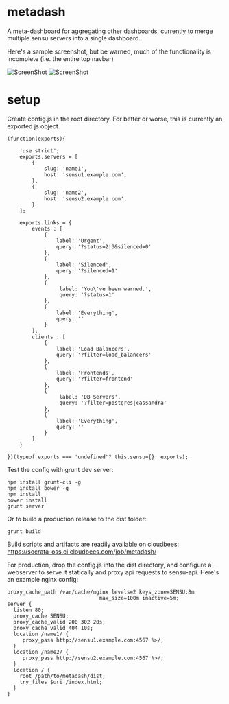 metadash
========

A meta-dashboard for aggregating other dashboards, currently to merge multiple sensu servers into a single dashboard.

Here's a sample screenshot, but be warned, much of the functionality is incomplete (i.e. the entire top navbar)

![ScreenShot](https://dl.dropboxusercontent.com/u/39033486/metadash-screenshot.png)
![ScreenShot](https://dl.dropboxusercontent.com/u/39033486/metadash-clients.png)


setup
=====

Create config.js in the root directory. For better or worse, this is currently an exported js object.

    (function(exports){

        'use strict';
        exports.servers = [
            {
                slug: 'name1',
                host: 'sensu1.example.com',
            },
            {
                slug: 'name2',
                host: 'sensu2.example.com',
            }
        ];

        exports.links = {
            events : [
                {
                    label: 'Urgent',
                    query: '?status=2|3&silenced=0'
                },
                {
                    label: 'Silenced',
                    query: '?silenced=1'
                },
                {
                     label: 'You\'ve been warned.',
                     query: '?status=1'
                },
                {
                    label: 'Everything',
                    query: ''
                }
            ],
            clients : [
                {
                    label: 'Load Balancers',
                    query: '?filter=load_balancers'
                },
                {
                    label: 'Frontends',
                    query: '?filter=frontend'
                },
                {
                     label: 'DB Servers',
                     query: '?filter=postgres|cassandra'
                },
                {
                    label: 'Everything',
                    query: ''
                }
            ]            
        }

    })(typeof exports === 'undefined'? this.sensu={}: exports);

Test the config with grunt dev server:

    npm install grunt-cli -g
    npm install bower -g
    npm install
    bower install
    grunt server
    
Or to build a production release to the dist folder:

    grunt build

Build scripts and artifacts are readily available on cloudbees: https://socrata-oss.ci.cloudbees.com/job/metadash/

For production, drop the config.js into the dist directory, 
and configure a webserver to serve it statically and proxy api requests to sensu-api.
Here's an example nginx config:

    proxy_cache_path /var/cache/nginx levels=2 keys_zone=SENSU:8m
                                  max_size=100m inactive=5m;
    server {
      listen 80;
      proxy_cache SENSU;
      proxy_cache_valid 200 302 20s;
      proxy_cache_valid 404 10s;
      location /name1/ {
         proxy_pass http://sensu1.example.com:4567 %>/;
      }
      location /name2/ {
         proxy_pass http://sensu2.example.com:4567 %>/;
      }
      location / {
        root /path/to/metadash/dist;
        try_files $uri /index.html;
      }
    }

